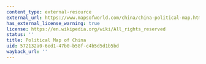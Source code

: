 ```yaml
---
content_type: external-resource
external_url: https://www.mapsofworld.com/china/china-political-map.html
has_external_license_warning: true
license: https://en.wikipedia.org/wiki/All_rights_reserved
status: ''
title: Political Map of China
uid: 572132a0-6ed1-47b0-b58f-c4b5d5d1b5bd
wayback_url: ''
---
```

